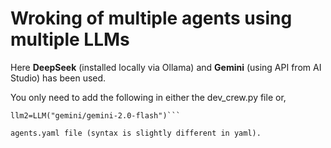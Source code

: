 # Wroking of multiple agents using multiple LLMs

Here **DeepSeek** (installed locally via Ollama) and **Gemini** (using API from AI Studio) has been used.

You only need to add the following in either the dev_crew.py file or,

```llm1=LLM(model='ollama/deepseek-r1:1.5b', base_url="http://localhost:11434")
llm2=LLM("gemini/gemini-2.0-flash")```

agents.yaml file (syntax is slightly different in yaml).